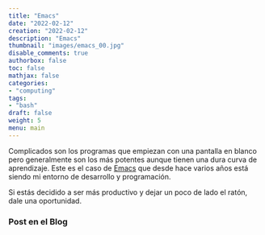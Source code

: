 ```yaml
---
title: "Emacs"
date: "2022-02-12"
creation: "2022-02-12"
description: "Emacs"
thumbnail: "images/emacs_00.jpg"
disable_comments: true
authorbox: false
toc: false
mathjax: false
categories:
- "computing"
tags:
- "bash"
draft: false
weight: 5
menu: main
---
```

Complicados son los programas que empiezan con una pantalla en blanco pero generalmente son los más potentes aunque tienen una dura curva de aprendizaje. Este es el caso de [Emacs] que desde hace varios años está siendo mi entorno de desarrollo y programación.
<!--more-->
Si estás decidido a ser más productivo y dejar un poco de lado el ratón, dale una oportunidad.


### Post en el Blog


[Emacs]: https://www.gnu.org/software/emacs/
